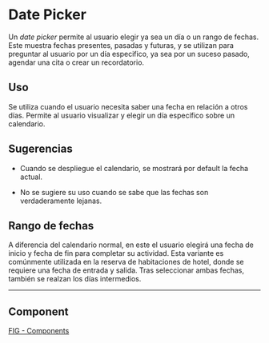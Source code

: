 # Date Picker

Un _date picker_ permite al usuario elegir ya sea un día o un rango de fechas. Este muestra fechas presentes, pasadas y futuras, y se utilizan para preguntar al usuario por un día especifico, ya sea por un suceso pasado, agendar una cita o crear un recordatorio.

## Uso

Se utiliza cuando el usuario necesita saber una fecha en relación a otros días. Permite al usuario visualizar y elegir un día específico sobre un calendario.

## Sugerencias

-   Cuando se despliegue el calendario, se mostrará por default la fecha actual. 
    
-   No se sugiere su uso cuando se sabe que las fechas son verdaderamente lejanas.
    

## Rango de fechas

A diferencia del calendario normal, en este el usuario elegirá una fecha de inicio y fecha de fin para completar su actividad. Esta variante es comúnmente utilizada en la reserva de habitaciones de hotel, donde se requiere una fecha de entrada y salida. Tras seleccionar ambas fechas, también se realzan los días intermedios.

---

## Component
[FIG - Components](https://www.figma.com/file/adTpzuue9VJyGt5D6bb45F/FIG---Components?node-id=2521%3A4858)